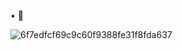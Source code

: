 • 🎀




![6f7edfcf69c9c60f9388fe31f8fda637](https://github.com/user-attachments/assets/df54b2f2-2025-4950-9406-04989f142ad6)
